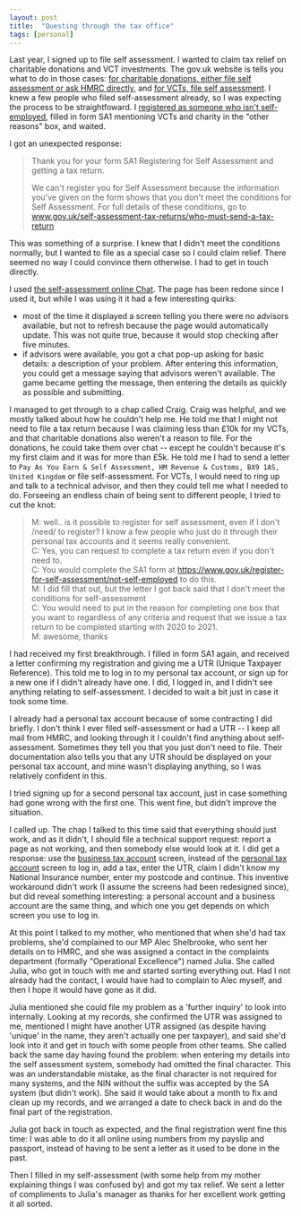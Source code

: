 ```yaml
---
layout: post
title:  "Questing through the tax office"
tags: [personal]
---
```


Last year, I signed up to file self assessment. I wanted to claim tax relief on charitable donations and VCT investments. The gov.uk website is tells you what to do in those cases: [for charitable donations, either file self assessment or ask HMRC directly](https://www.gov.uk/donating-to-charity), and [for VCTs, file self assessment](https://www.gov.uk/guidance/venture-capital-schemes-tax-relief-for-investors). I knew a few people who filed self-assessment already, so I was expecting the process to be straightfoward. I [registered as someone who isn't self-employed](https://www.gov.uk/register-for-self-assessment/not-self-employed), filled in form SA1 mentioning VCTs and charity in the "other reasons" box, and waited.

I got an unexpected response:

> Thank you for your form SA1 Registering for Self Assessment and getting a tax return.
>
> We can't register you for Self Assessment because the information you've given on the form shows that you don't meet the conditions for Self Assessment. For full details of these conditions, go to
> www.gov.uk/self-assessment-tax-returns/who-must-send-a-tax-return

This was something of a surprise. I knew that I didn't meet the conditions normally, but I wanted to file as a special case so I could claim relief. There seemed no way I could convince them otherwise. I had to get in touch directly.

I used [the self-assessment online Chat](https://www.tax.service.gov.uk/ask-hmrc/webchat/self-assessment). The page has been redone since I used it, but while I was using it it had a few interesting quirks:
* most of the time it displayed a screen telling you there were no advisors available, but not to refresh because the page would automatically update. This was not quite true, because it would stop checking after five minutes.
* if advisors were available, you got a chat pop-up asking for basic details: a description of your problem. After entering this information, you could get a message saying that advisors weren't available. The game became getting the message, then entering the details as quickly as possible and submitting.

I managed to get through to a chap called Craig. Craig was helpful, and we mostly talked about how he couldn't help me. He told me that I might not need to file a tax return because I was claiming less than £10k for my VCTs, and that charitable donations also weren't a reason to file. For the donations, he could take them over chat -- except he couldn't because it's my first claim and it was for more than £5k. He told me I had to send a letter to `Pay As You Earn & Self Assessment, HM Revenue & Customs, BX9 1AS, United Kingdom` or file self-assessment. For VCTs, I would need to ring up and talk to a technical advisor, and then they could tell me what I needed to do. Forseeing an endless chain of being sent to different people, I tried to cut the knot:

> M: well.. is it possible to register for self assessment, even if I don't /need/ to register? I know a few people who just do it through their personal tax accounts and it seems really convenient.<br>
> C: Yes, you can request to complete a tax return even if you don't need to.<br>
> C: You would complete the SA1 form at https://www.gov.uk/register-for-self-assessment/not-self-employed to do this.<br>
> M: I did fill that out, but the letter I got back said that I don't meet the conditions for self-assessment<br>
> C: You would need to put in the reason for completing one box that you want to regardless of any criteria and request that we issue a tax return to be completed starting with 2020 to 2021.<br>
> M: awesome, thanks

I had received my first breakthrough. I filled in form SA1 again, and received a letter confirming my registration and giving me a UTR (Unique Taxpayer Reference). This told me to log in to my personal tax account, or sign up for a new one if I didn't already have one. I did, I logged in, and I didn't see anything relating to self-assessment. I decided to wait a bit just in case it took some time.

I already had a personal tax account because of some contracting I did briefly. I don't think I ever filed self-assessment or had a UTR -- I keep all mail from HMRC, and looking through it I couldn't find anything about self-assessment. Sometimes they tell you that you just don't need to file. Their documentation also tells you that any UTR should be displayed on your personal tax account, and mine wasn't displaying anything, so I was relatively confident in this.

I tried signing up for a second personal tax account, just in case something had gone wrong with the first one. This went fine, but didn't improve the situation.

I called up. The chap I talked to this time said that everything should just work, and as it didn't, I should file a technical support request: report a page as not working, and then somebody else would look at it. I did get a response: use the [business tax account](https://www.tax.service.gov.uk/business-account) screen, instead of the [personal tax account](https://www.tax.service.gov.uk/personal-account) screen to log in, add a tax, enter the UTR, claim I didn't know my National Insurance number, enter my postcode and continue. This inventive workaround didn't work (I assume the screens had been redesigned since), but did reveal something interesting: a personal account and a business account are the same thing, and which one you get depends on which screen you use to log in.

At this point I talked to my mother, who mentioned that when she'd had tax problems, she'd complained to our MP Alec Shelbrooke, who sent her details on to HMRC, and she was assigned a contact in the complaints department (formally "Operational Excellence") named Julia. She called Julia, who got in touch with me and started sorting everything out. Had I not already had the contact, I would have had to complain to Alec myself, and then I hope it would have gone as it did.

Julia mentioned she could file my problem as a 'further inquiry' to look into internally. Looking at my records, she confirmed the UTR was assigned to me, mentioned I might have another UTR assigned (as despite having 'unique' in the name, they aren't actually one per taxpayer), and said she'd look into it and get in touch with some people from other teams. She called back the same day having found the problem: when entering my details into the self assessment system, somebody had omitted the final character. This was an understandable mistake, as the final character is not required for many systems, and the NIN without the suffix was accepted by the SA system (but didn't work). She said it would take about a month to fix and clean up my records, and we arranged a date to check back in and do the final part of the registration.

Julia got back in touch as expected, and the final registration went fine this time: I was able to do it all online using numbers from my payslip and passport, instead of having to be sent a letter as it used to be done in the past.

Then I filled in my self-assessment (with some help from my mother explaining things I was confused by) and got my tax relief. We sent a letter of compliments to Julia's manager as thanks for her excellent work getting it all sorted.
